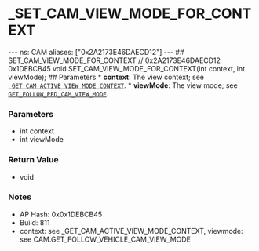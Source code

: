 # _SET_CAM_VIEW_MODE_FOR_CONTEXT

--- ns: CAM aliases: ["0x2A2173E46DAECD12"] --- ## SET_CAM_VIEW_MODE_FOR_CONTEXT  // 0x2A2173E46DAECD12 0x1DEBCB45 void SET_CAM_VIEW_MODE_FOR_CONTEXT(int context, int viewMode);   ## Parameters * **context**: The view context; see [`_GET_CAM_ACTIVE_VIEW_MODE_CONTEXT`](#_0x19CAFA3C87F7C2FF). * **viewMode**: The view mode; see [`GET_FOLLOW_PED_CAM_VIEW_MODE`](#_0x8D4D46230B2C353A).

### Parameters
* int context
* int viewMode

### Return Value
* void

### Notes
* AP Hash: 0x0x1DEBCB45
* Build: 811
* context: see _GET_CAM_ACTIVE_VIEW_MODE_CONTEXT, viewmode: see CAM.GET_FOLLOW_VEHICLE_CAM_VIEW_MODE

